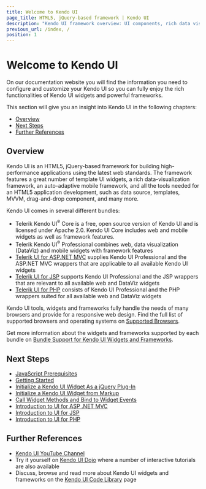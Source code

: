 ```yaml
---
title: Welcome to Kendo UI
page_title: HTML5, jQuery-based framework | Kendo UI
description: "Kendo UI framework overview: UI components, rich data visualization framework, auto-adaptive mobile widgets and all tools for building rich web applications."
previous_url: /index, /
position: 1
---
```


# Welcome to Kendo UI

On our documentation website you will find the information you need to configure and customize your Kendo UI so you can fully enjoy the rich functionalities of Kendo UI widgets and powerful frameworks.  
 
This section will give you an insight into Kendo UI in the following chapters:  

*	[Overview](...)
*	[Next Steps](...)
*	[Further References](...)

## Overview

Kendo UI is an HTML5, jQuery-based framework for building high-performance applications using the latest web standards. The framework features a great number of template UI widgets, a rich data-visualization framework, an auto-adaptive mobile framework, and all the tools needed for an HTML5 application development, such as data source, templates, MVVM, drag-and-drop component, and many more. 

Kendo UI comes in several different bundles:

* Telerik Kendo UI<sup>®</sup> Core is a free, open source version of Kendo UI and is licensed under Apache 2.0. Kendo UI Core includes web and mobile widgets as well as framework features.
* Telerik Kendo UI<sup>®</sup> Professional combines web, data visualization (DataViz) and mobile widgets with framework features
* [Telerik UI for ASP.NET MVC](http://docs.telerik.com/kendo-ui/aspnet-mvc/introduction) supplies Kendo UI Professional and the ASP.NET MVC wrappers that are applicable to all available Kendo UI widgets
* [Telerik UI for JSP](http://docs.telerik.com/kendo-ui/jsp/introduction) supports Kendo UI Professional and the JSP wrappers that are relevant to all available web and DataViz widgets 
* [Telerik UI for PHP](http://docs.telerik.com/kendo-ui/php/introduction) consists of Kendo UI Professional and the PHP wrappers suited for all available web and DataViz widgets

Kendo UI tools, widgets and frameworks fully handle the needs of many browsers and provide for a responsive web design. Find the full list of supported browsers and operating systems on [Supported Browsers](...).

Get more information about the widgets and frameworks supported by each bundle on [Bundle Support for Kendo UI Widgets and Frameworks](...).   

## Next Steps

* [JavaScript Prerequisites](...)
* [Getting Started](...)
* [Initialize a Kendo UI Widget As a jQuery Plug-In](http://docs.telerik.com/kendo-ui/basics/jquery-initialization#initialize-a-kendo-ui-widget-using-the-jquery-plugin-syntax)
* [Initialize a Kendo UI Widget from Markup](http://docs.telerik.com/kendo-ui/basics/markup)
* [Call Widget Methods and Bind to Widget Events](http://docs.telerik.com/kendo-ui/basics/events-and-methods)
* [Introduction to UI for ASP .NET MVC](http://docs.telerik.com/kendo-ui/aspnet-mvc/introduction)
* [Introduction to UI for JSP](http://docs.telerik.com/kendo-ui/jsp/introduction)
* [Introduction to UI for PHP](http://docs.telerik.com/kendo-ui/php/introduction)

## Further References

* [Kendo UI YouTube Channel](https://www.youtube.com/user/kendouiTV)
* Try it yourself on [Kendo UI Dojo](http://dojo.telerik.com/) where a number of interactive tutorials are also available 
* Discuss, browse and read more about Kendo UI widgets and frameworks on the [Kendo UI Code Library](http://www.telerik.com/support/code-library) page 